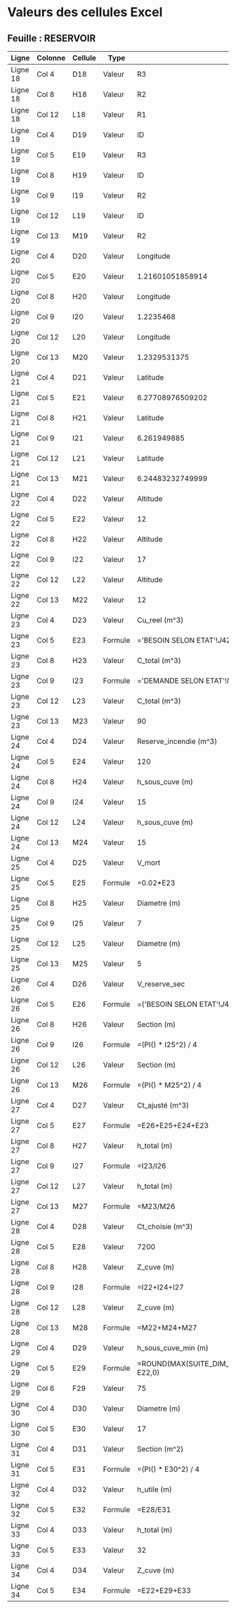 # Valeurs des cellules Excel

## Feuille : RESERVOIR

| Ligne | Colonne | Cellule | Type | Contenu | Valeur calculée |
|-------|---------|---------|------|---------|-----------------|
| Ligne 18 | Col 4 | D18 | Valeur | R3 | R3 |
| Ligne 18 | Col 8 | H18 | Valeur | R2 | R2 |
| Ligne 18 | Col 12 | L18 | Valeur | R1 | R1 |
| Ligne 19 | Col 4 | D19 | Valeur | ID | ID |
| Ligne 19 | Col 5 | E19 | Valeur | R3 | R3 |
| Ligne 19 | Col 8 | H19 | Valeur | ID | ID |
| Ligne 19 | Col 9 | I19 | Valeur | R2 | R2 |
| Ligne 19 | Col 12 | L19 | Valeur | ID | ID |
| Ligne 19 | Col 13 | M19 | Valeur | R2 | R2 |
| Ligne 20 | Col 4 | D20 | Valeur | Longitude | Longitude |
| Ligne 20 | Col 5 | E20 | Valeur | 1.21601051858914 | 1.21601051858914 |
| Ligne 20 | Col 8 | H20 | Valeur | Longitude | Longitude |
| Ligne 20 | Col 9 | I20 | Valeur | 1.2235468 | 1.2235468 |
| Ligne 20 | Col 12 | L20 | Valeur | Longitude | Longitude |
| Ligne 20 | Col 13 | M20 | Valeur | 1.2329531375 | 1.2329531375 |
| Ligne 21 | Col 4 | D21 | Valeur | Latitude | Latitude |
| Ligne 21 | Col 5 | E21 | Valeur | 6.27708976509202 | 6.27708976509202 |
| Ligne 21 | Col 8 | H21 | Valeur | Latitude | Latitude |
| Ligne 21 | Col 9 | I21 | Valeur | 6.261949885 | 6.261949885 |
| Ligne 21 | Col 12 | L21 | Valeur | Latitude | Latitude |
| Ligne 21 | Col 13 | M21 | Valeur | 6.24483232749999 | 6.24483232749999 |
| Ligne 22 | Col 4 | D22 | Valeur | Altitude | Altitude |
| Ligne 22 | Col 5 | E22 | Valeur | 12 | 12 |
| Ligne 22 | Col 8 | H22 | Valeur | Altitude | Altitude |
| Ligne 22 | Col 9 | I22 | Valeur | 17 | 17 |
| Ligne 22 | Col 12 | L22 | Valeur | Altitude | Altitude |
| Ligne 22 | Col 13 | M22 | Valeur | 12 | 12 |
| Ligne 23 | Col 4 | D23 | Valeur | Cu_reel (m^3) | Cu_reel (m^3) |
| Ligne 23 | Col 5 | E23 | Formule | ='BESOIN SELON ETAT'!$J$42 * 30% | ='BESOIN SELON ETAT'!$J$42 * 30% |
| Ligne 23 | Col 8 | H23 | Valeur | C_total (m^3) | C_total (m^3) |
| Ligne 23 | Col 9 | I23 | Formule | ='DEMANDE SELON ETAT'!$M$12 | ='DEMANDE SELON ETAT'!$M$12 |
| Ligne 23 | Col 12 | L23 | Valeur | C_total (m^3) | C_total (m^3) |
| Ligne 23 | Col 13 | M23 | Valeur | 90 | 90 |
| Ligne 24 | Col 4 | D24 | Valeur | Reserve_incendie (m^3) | Reserve_incendie (m^3) |
| Ligne 24 | Col 5 | E24 | Valeur | 120 | 120 |
| Ligne 24 | Col 8 | H24 | Valeur | h_sous_cuve (m) | h_sous_cuve (m) |
| Ligne 24 | Col 9 | I24 | Valeur | 15 | 15 |
| Ligne 24 | Col 12 | L24 | Valeur | h_sous_cuve (m) | h_sous_cuve (m) |
| Ligne 24 | Col 13 | M24 | Valeur | 15 | 15 |
| Ligne 25 | Col 4 | D25 | Valeur | V_mort | V_mort |
| Ligne 25 | Col 5 | E25 | Formule | =0.02*E23 | =0.02*E23 |
| Ligne 25 | Col 8 | H25 | Valeur | Diametre (m) | Diametre (m) |
| Ligne 25 | Col 9 | I25 | Valeur | 7 | 7 |
| Ligne 25 | Col 12 | L25 | Valeur | Diametre (m) | Diametre (m) |
| Ligne 25 | Col 13 | M25 | Valeur | 5 | 5 |
| Ligne 26 | Col 4 | D26 | Valeur | V_reserve_sec | V_reserve_sec |
| Ligne 26 | Col 5 | E26 | Formule | =('BESOIN SELON ETAT'!$J$42)*(2/24) | =('BESOIN SELON ETAT'!$J$42)*(2/24) |
| Ligne 26 | Col 8 | H26 | Valeur | Section (m) | Section (m) |
| Ligne 26 | Col 9 | I26 | Formule | =(PI() * I25^2) / 4 | =(PI() * I25^2) / 4 |
| Ligne 26 | Col 12 | L26 | Valeur | Section (m) | Section (m) |
| Ligne 26 | Col 13 | M26 | Formule | =(PI() * M25^2) / 4 | =(PI() * M25^2) / 4 |
| Ligne 27 | Col 4 | D27 | Valeur | Ct_ajusté (m^3) | Ct_ajusté (m^3) |
| Ligne 27 | Col 5 | E27 | Formule | =E26+E25+E24+E23 | =E26+E25+E24+E23 |
| Ligne 27 | Col 8 | H27 | Valeur | h_total (m) | h_total (m) |
| Ligne 27 | Col 9 | I27 | Formule | =I23/I26 | =I23/I26 |
| Ligne 27 | Col 12 | L27 | Valeur | h_total (m) | h_total (m) |
| Ligne 27 | Col 13 | M27 | Formule | =M23/M26 | =M23/M26 |
| Ligne 28 | Col 4 | D28 | Valeur | Ct_choisie (m^3) | Ct_choisie (m^3) |
| Ligne 28 | Col 5 | E28 | Valeur | 7200 | 7200 |
| Ligne 28 | Col 8 | H28 | Valeur | Z_cuve (m) | Z_cuve (m) |
| Ligne 28 | Col 9 | I28 | Formule | =I22+I24+I27 | =I22+I24+I27 |
| Ligne 28 | Col 12 | L28 | Valeur | Z_cuve (m) | Z_cuve (m) |
| Ligne 28 | Col 13 | M28 | Formule | =M22+M24+M27 | =M22+M24+M27 |
| Ligne 29 | Col 4 | D29 | Valeur | h_sous_cuve_min (m) | h_sous_cuve_min (m) |
| Ligne 29 | Col 5 | E29 | Formule | =ROUND(MAX(SUITE_DIM_PIPE!EC38,SUITE_DIM_PIPE!DI53,SUITE_DIM_PIPE!CO46,SUITE_DIM_PIPE!BT57,SUITE_DIM_PIPE!AZ42,SUITE_DIM_PIPE!AG75,SUITE_DIM_PIPE!O75)-E22,0) | =ROUND(MAX(SUITE_DIM_PIPE!EC38,SUITE_DIM_PIPE!DI53,SUITE_DIM_PIPE!CO46,SUITE_DIM_PIPE!BT57,SUITE_DIM_PIPE!AZ42,SUITE_DIM_PIPE!AG75,SUITE_DIM_PIPE!O75)-E22,0) |
| Ligne 29 | Col 6 | F29 | Valeur | 75 | 75 |
| Ligne 30 | Col 4 | D30 | Valeur | Diametre (m) | Diametre (m) |
| Ligne 30 | Col 5 | E30 | Valeur | 17 | 17 |
| Ligne 31 | Col 4 | D31 | Valeur | Section (m^2) | Section (m^2) |
| Ligne 31 | Col 5 | E31 | Formule | =(PI() * E30^2) / 4 | =(PI() * E30^2) / 4 |
| Ligne 32 | Col 4 | D32 | Valeur | h_utile (m) | h_utile (m) |
| Ligne 32 | Col 5 | E32 | Formule | =E28/E31 | =E28/E31 |
| Ligne 33 | Col 4 | D33 | Valeur | h_total (m) | h_total (m) |
| Ligne 33 | Col 5 | E33 | Valeur | 32 | 32 |
| Ligne 34 | Col 4 | D34 | Valeur | Z_cuve (m) | Z_cuve (m) |
| Ligne 34 | Col 5 | E34 | Formule | =E22+E29+E33 | =E22+E29+E33 |